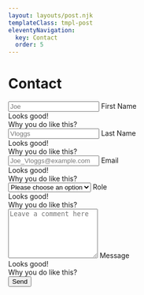 ```yaml
---
layout: layouts/post.njk
templateClass: tmpl-post
eleventyNavigation:
  key: Contact
  order: 5
---
```


<div class="container-lg d-flex flex-column align-item-center justify-content-center">
    <h1>Contact</h1>
    <form name="contact" method="POST" data-netlify="true" autocomplete="off" class="needs-validation" novalidate>
        <div class="row g-2">
            <div class="col-md-6 margin-top-form-input-first">
                <div class="form-floating">
                    <input name="first-name" type="text" class="form-control" id="floating-first-name" placeholder="Joe" required />
                    <label for="floating-first-name">First Name</label>
                    <div class="valid-feedback">
                        Looks good!
                    </div>
                    <div class="invalid-feedback">
                        Why you do like this?
                    </div>
                </div>
            </div>
            <div class="col-md-6 ">
                <div class="form-floating">
                    <input name="last-name" type="text" class="form-control" id="floating-last-name" placeholder="Vloggs" required />
                    <label for="floating-last-name">Last Name</label>
                    <div class="valid-feedback">
                        Looks good!
                    </div>
                    <div class="invalid-feedback">
                        Why you do like this?
                    </div>
                </div>
            </div>
            <div class="col-md-8">
                <div class="form-floating">
                    <input name="email" type="email" class="form-control" id="floating-email" placeholder="Joe_Vloggs@example.com" required />
                    <label for="floating-email">Email</label>
                    <div class="valid-feedback">
                        Looks good!
                    </div>
                    <div class="invalid-feedback">
                        Why you do like this?
                    </div>
                </div>
            </div>
            <div class="col-md-4">
                <div class="form-floating">
                    <select name="role" class="form-select form-select-sm pb-2" id="floating-select" aria-label="Select role" required>
                        <option selected disabled value="">Please choose an option</option>
                        <option value="leader">Leader</option>
                        <option value="follower">Follower</option>
                        <option value="usuper">Usuper</option>
                        <option value="challenger">Challenger</option>
                    </select>
                    <label for="floating-select">Role</label>
                    <div class="valid-feedback">
                        Looks good!
                    </div>
                    <div class="invalid-feedback">
                        Why you do like this?
                    </div>
                </div>
            </div>
            <div class="col-12">
                <div class="form-floating">
                    <textarea name="message" class="form-control" placeholder="Leave a comment here" id="floatingTextarea2" style="height: 100px" required></textarea>
                    <label for="floatingTextarea2">Message</label>
                    <div class="valid-feedback">
                        Looks good!
                    </div>
                    <div class="invalid-feedback">
                        Why you do like this?
                    </div>
                </div>
            </div>
            <div class="col-12">
                <div class="d-grid col-lg-6 col-sm-12 me-auto">
                    <button class="btn btn-outline-primary" type="submit">Send</button>
                </div>
            </div>
        </div>
    </form>
</div>

<script>
    // Example starter JavaScript for disabling form submissions if there are invalid fields
(function () {
  'use strict'

  // Fetch all the forms we want to apply custom Bootstrap validation styles to
  var forms = document.querySelectorAll('.needs-validation')

  // Loop over them and prevent submission
  Array.prototype.slice.call(forms)
    .forEach(function (form) {
      form.addEventListener('submit', function (event) {
        if (!form.checkValidity()) {
          event.preventDefault()
          event.stopPropagation()
        }

        form.classList.add('was-validated')
      }, false)
    })
})()
</script>
